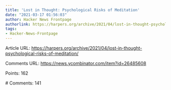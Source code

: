 ```yaml
---
title: 'Lost in Thought: Psychological Risks of Meditation'
date: "2021-03-17 01:56:03"
author: Hacker News Frontpage
authorlink: https://harpers.org/archive/2021/04/lost-in-thought-psychological-risks-of-meditation/
tags:
- Hacker-News-Frontpage
---
```


<p>Article URL: <a href="https://harpers.org/archive/2021/04/lost-in-thought-psychological-risks-of-meditation/">https://harpers.org/archive/2021/04/lost-in-thought-psychological-risks-of-meditation/</a></p>
<p>Comments URL: <a href="https://news.ycombinator.com/item?id=26485608">https://news.ycombinator.com/item?id=26485608</a></p>
<p>Points: 162</p>
<p># Comments: 141</p>

